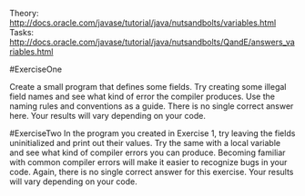 Theory: http://docs.oracle.com/javase/tutorial/java/nutsandbolts/variables.html
Tasks: http://docs.oracle.com/javase/tutorial/java/nutsandbolts/QandE/answers_variables.html


#ExerciseOne

Create a small program that defines some fields. Try creating some illegal field names and see what kind of error
the compiler produces. Use the naming rules and conventions as a guide.
There is no single correct answer here. Your results will vary depending on your code.


#ExerciseTwo
In the program you created in Exercise 1, try leaving the fields uninitialized and print out their values. Try the
same with a local variable and see what kind of compiler errors you can produce. Becoming familiar with common compiler errors will make it easier to recognize bugs in your code.
Again, there is no single correct answer for this exercise. Your results will vary depending on your code.